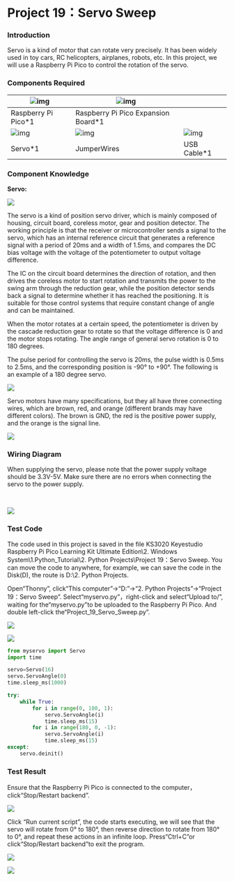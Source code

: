 # Project 19：Servo Sweep

### **Introduction**

Servo is a kind of motor that can rotate very precisely. It has been widely used in toy cars, RC helicopters, airplanes, robots, etc. In this project, we will use a Raspberry Pi Pico to control the rotation of the servo.

### **Components Required**

| ![img](media/wps216.png) | ![img](media/wps217.jpg)            |                          |
| ------------------------ | ----------------------------------- | ------------------------ |
| Raspberry Pi Pico*1      | Raspberry Pi Pico Expansion Board*1 |                          |
| ![img](media/wps218.jpg) | ![img](media/wps219.jpg)            | ![img](media/wps220.jpg) |
| Servo*1                  | JumperWires                         | USB Cable*1              |

### **Component Knowledge**

**Servo:**

![](/media/99830768916233a9c5900ac399006c17.png)

The servo is a kind of position servo driver, which is mainly composed of housing, circuit board, coreless motor, gear and position detector. The working principle is that the receiver or microcontroller sends a signal to the servo, which has an internal reference circuit that generates a reference signal with a period of 20ms and a width of 1.5ms, and compares the DC bias voltage with the voltage of the potentiometer to output voltage difference. 

The IC on the circuit board determines the direction of rotation, and then drives the coreless motor to start rotation and transmits the power to the swing arm through the reduction gear, while the position detector sends back a signal to determine
whether it has reached the positioning. It is suitable for those control systems that require constant change of angle and can be maintained.

When the motor rotates at a certain speed, the potentiometer is driven by the cascade reduction gear to rotate so that the voltage difference is 0 and the motor stops rotating. The angle range of general servo rotation is 0 to 180 degrees.

The pulse period for controlling the servo is 20ms, the pulse width is 0.5ms to 2.5ms, and the corresponding position is -90° to +90°. The following is an example of a 180 degree servo.

![](/media/708316fde05c62113a3024e0efb0c237.jpeg)

Servo motors have many specifications, but they all have three connecting wires, which are brown, red, and orange (different brands may have different colors). The brown is GND, the red is the positive power supply, and the orange is the signal line.

![](/media/3f5bc31305e64108bed3b3619d602891.jpeg)

### **Wiring Diagram**

When supplying the servo, please note that the power supply voltage should be 3.3V-5V. Make sure there are no errors when connecting the servo to the power supply.

 

![](/media/64a80947d0cd45b50d4bd1d125509bbe.png)

### **Test Code**

The code used in this project is saved in the file KS3020 Keyestudio Raspberry Pi Pico Learning Kit Ultimate Edition\\2. Windows System\\1.Python\_Tutorial\\2. Python Projects\\Project 19：Servo Sweep. You can move the code to anywhere, for example, we can save the code in the Disk(D), the route is D:\\2. Python Projects.

Open“Thonny”, click“This computer”→“D:”→“2. Python Projects”→“Project 19：Servo Sweep”. Select“myservo.py”，right-click and select“Upload to/”, waiting for the“myservo.py”to be uploaded to the Raspberry Pi Pico. And double left-click the“Project\_19\_Servo\_Sweep.py”.

![](/media/31cd81f84d6666bf9806abddbe0d1632.png)

![](/media/7167ad374cdf0aa592739e0aa9f0dcec.png)

```python
from myservo import Servo
import time

servo=Servo(16)
servo.ServoAngle(0)
time.sleep_ms(1000)

try:
    while True:       
        for i in range(0, 180, 1):
            servo.ServoAngle(i)
            time.sleep_ms(15)
        for i in range(180, 0, -1):
            servo.ServoAngle(i)
            time.sleep_ms(15)        
except:
    servo.deinit()
```

### **Test Result**

Ensure that the Raspberry Pi Pico is connected to the computer，click“Stop/Restart backend”.

![](/media/e04de0afec735a4f27700be0d990121d.png)

Click “Run current script”, the code starts executing, we will see that the servo will rotate from 0° to 180°, then reverse direction to rotate from 180° to 0°, and repeat these actions in an infinite loop. Press“Ctrl+C”or click“Stop/Restart backend”to exit the program.

![](/media/33bbece8b90ae027e1a8af54fcbac01e.png)

![](/media/c5250405a4290ecb2d758ff1097310c7.png)
